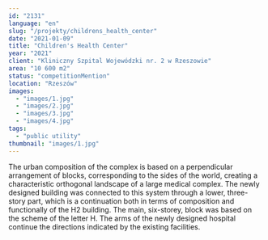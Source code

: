 ```yaml
---
id: "2131"
language: "en"
slug: "/projekty/childrens_health_center"
date: "2021-01-09"
title: "Children's Health Center"
year: "2021"
client: "Kliniczny Szpital Wojewódzki nr. 2 w Rzeszowie"
area: "10 600 m2"
status: "competitionMention"
location: "Rzeszów"
images:
  - "images/1.jpg"
  - "images/2.jpg"
  - "images/3.jpg"
  - "images/4.jpg"
tags:
  - "public utility"
thumbnail: "images/1.jpg"
---
```

The urban composition of the complex is based on a perpendicular arrangement of blocks, corresponding to the sides of the world, creating a characteristic orthogonal landscape of a large medical complex. The newly designed building was connected to this system through a lower, three-story part, which is a continuation both in terms of composition and functionally of the H2 building. The main, six-storey, block was based on the scheme of the letter H. The arms of the newly designed hospital continue the directions indicated by the existing facilities.

